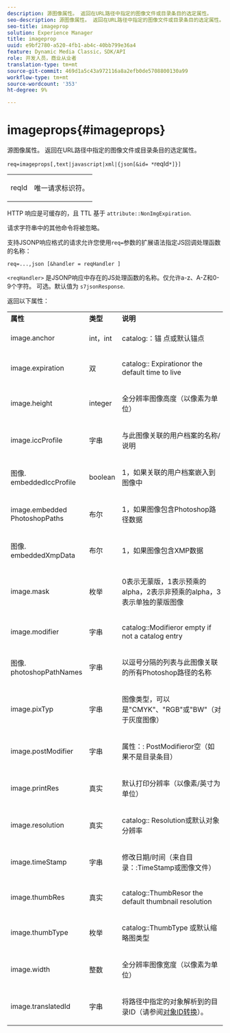 ```yaml
---
description: 源图像属性。 返回在URL路径中指定的图像文件或目录条目的选定属性。
seo-description: 源图像属性。 返回在URL路径中指定的图像文件或目录条目的选定属性。
seo-title: imageprop
solution: Experience Manager
title: imageprop
uuid: e9bf2780-a520-4fb1-ab4c-40bb799e36a4
feature: Dynamic Media Classic，SDK/API
role: 开发人员，商业从业者
translation-type: tm+mt
source-git-commit: 469d1a5c43a972116a8a2efb0de5708800130a99
workflow-type: tm+mt
source-wordcount: '353'
ht-degree: 9%

---
```



# imageprops{#imageprops}

源图像属性。 返回在URL路径中指定的图像文件或目录条目的选定属性。

`req=imageprops[,text|javascript|xml|{json[&id= *`reqId`*]}]`

<table id="simpletable_8E03127D50444CA7878A6B08E866EE2E"> 
 <tr class="strow"> 
  <td class="stentry"> <p><span class="codeph"><span class="varname"> reqId</span></span> </p> </td> 
  <td class="stentry"> <p>唯一请求标识符。 </p></td> 
 </tr> 
</table>

HTTP 响应是可缓存的，且 TTL 基于 `attribute::NonImgExpiration`.

请求字符串中的其他命令将被忽略。

支持JSONP响应格式的请求允许您使用`req=`参数的扩展语法指定JS回调处理函数的名称：

`req=...,json [&handler = reqHandler ]`

`<reqHandler>` 是JSONP响应中存在的JS处理函数的名称。仅允许a-z、A-Z和0-9个字符。 可选。默认值为 `s7jsonResponse`.

返回以下属性：

<table id="table_5F289E2E21594A5598DF98E65DEDDFA0"> 
 <tbody> 
  <tr> 
   <td> <b> 属性</b> </td> 
   <td> <b> 类型</b> </td> 
   <td> <b> 说明</b> </td> 
  </tr> 
  <tr> 
   <td> <p> <span class="codeph"> image.anchor</span> </p> </td> 
   <td> <p> int，int </p> </td> 
   <td> <p> <span class="codeph"> catalog:：锚</span> 点或默认锚点 </p> </td> 
  </tr> 
  <tr> 
   <td> <p> <span class="codeph"> image.expiration</span> </p> </td> 
   <td> <p> 双 </p> </td> 
   <td> <p> <span class="codeph"> catalog::</span> Expirationor the default time to live </p> </td> 
  </tr> 
  <tr> 
   <td> <p> <span class="codeph"> image.height</span> </p> </td> 
   <td> <p> integer </p> </td> 
   <td> <p>全分辨率图像高度（以像素为单位） </p> </td> 
  </tr> 
  <tr> 
   <td> <p> <span class="codeph"> image.iccProfile</span> </p> </td> 
   <td> <p> 字串 </p> </td> 
   <td> <p> 与此图像关联的用户档案的名称/说明 </p> </td> 
  </tr> 
  <tr> 
   <td> <p> <span class="codeph"> 图像. embeddedIccProfile</span> </p> </td> 
   <td> <p> boolean </p> </td> 
   <td> <p> 1，如果关联的用户档案嵌入到图像中 </p> </td> 
  </tr> 
  <tr> 
   <td> <p> <span class="codeph"> image.embedded PhotoshopPaths</span> </p> </td> 
   <td> <p> 布尔 </p> </td> 
   <td> <p> 1，如果图像包含Photoshop路径数据 </p> </td> 
  </tr> 
  <tr> 
   <td> <p> <span class="codeph"> 图像. embeddedXmpData</span> </p> </td> 
   <td> <p> 布尔 </p> </td> 
   <td> <p> 1，如果图像包含XMP数据 </p> </td> 
  </tr> 
  <tr> 
   <td> <p> <span class="codeph"> image.mask</span> </p> </td> 
   <td> <p> 枚举 </p> </td> 
   <td> <p> 0表示无蒙版，1表示预乘的alpha，2表示非预乘的alpha，3表示单独的蒙版图像 </p> </td> 
  </tr> 
  <tr> 
   <td> <p> <span class="codeph"> image.modifier</span> </p> </td> 
   <td> <p> 字串 </p> </td> 
   <td> <p> <span class="codeph"> catalog::Modifieror </span> empty if not a catalog entry </p> </td> 
  </tr> 
  <tr> 
   <td> <p> <span class="codeph"> 图像. photoshopPathNames</span> </p> </td> 
   <td> <p> 字串 </p> </td> 
   <td> <p> 以逗号分隔的列表与此图像关联的所有Photoshop路径的名称 </p> </td> 
  </tr> 
  <tr> 
   <td> <p> <span class="codeph"> image.pixTyp</span> </p> </td> 
   <td> <p> 字串 </p> </td> 
   <td> <p> 图像类型，可以是"CMYK"、"RGB"或"BW"（对于灰度图像） </p> </td> 
  </tr> 
  <tr> 
   <td> <p> <span class="codeph"> image.postModifier</span> </p> </td> 
   <td> <p> 字串 </p> </td> 
   <td> <p> <span class="codeph"> 属性：:</span> PostModifieror空（如果不是目录条目） </p> </td> 
  </tr> 
  <tr> 
   <td> <p> <span class="codeph"> image.printRes</span> </p> </td> 
   <td> <p> 真实 </p> </td> 
   <td> <p> 默认打印分辨率（以像素/英寸为单位） </p> </td> 
  </tr> 
  <tr> 
   <td> <p> <span class="codeph"> image.resolution</span> </p> </td> 
   <td> <p> 真实 </p> </td> 
   <td> <p> <span class="codeph"> catalog::</span> Resolution或默认对象分辨率 </p> </td> 
  </tr> 
  <tr> 
   <td> <p> <span class="codeph"> image.timeStamp</span> </p> </td> 
   <td> <p> 字串 </p> </td> 
   <td> <p>修改日期/时间（来自<span class="codeph">目录：:TimeStamp</span>或图像文件） </p> </td> 
  </tr> 
  <tr> 
   <td> <p> <span class="codeph"> image.thumbRes</span> </p> </td> 
   <td> <p> 真实 </p> </td> 
   <td> <p> <span class="codeph"> catalog::ThumbResor</span>  the default thumbnail resolution </p> </td> 
  </tr> 
  <tr> 
   <td> <p> <span class="codeph"> image.thumbType</span> </p> </td> 
   <td> <p> 枚举 </p> </td> 
   <td> <p> <span class="codeph"> catalog::ThumbType</span> 或默认缩略图类型 </p> </td> 
  </tr> 
  <tr> 
   <td> <p> <span class="codeph"> image.width</span> </p> </td> 
   <td> <p> 整数 </p> </td> 
   <td> <p> 全分辨率图像宽度（以像素为单位） </p> </td> 
  </tr> 
  <tr> 
   <td> <p> <span class="codeph"> image.translatedId</span> </p> </td> 
   <td> <p> 字串 </p> </td> 
   <td> <p> 将路径中指定的<span class="varname">对象</span>解析到的目录ID（请参阅<a href="../../../../../../is-api/http-ref/image-serving-api-ref/c-http-protocol-reference/c-syntax-and-features/r-object-id-translation.md#reference-cf3e34e6cbb346d69ded9982bfdef414" type="reference" format="dita" scope="local">对象ID转换</a>）。 </p> </td> 
  </tr> 
 </tbody> 
</table>

